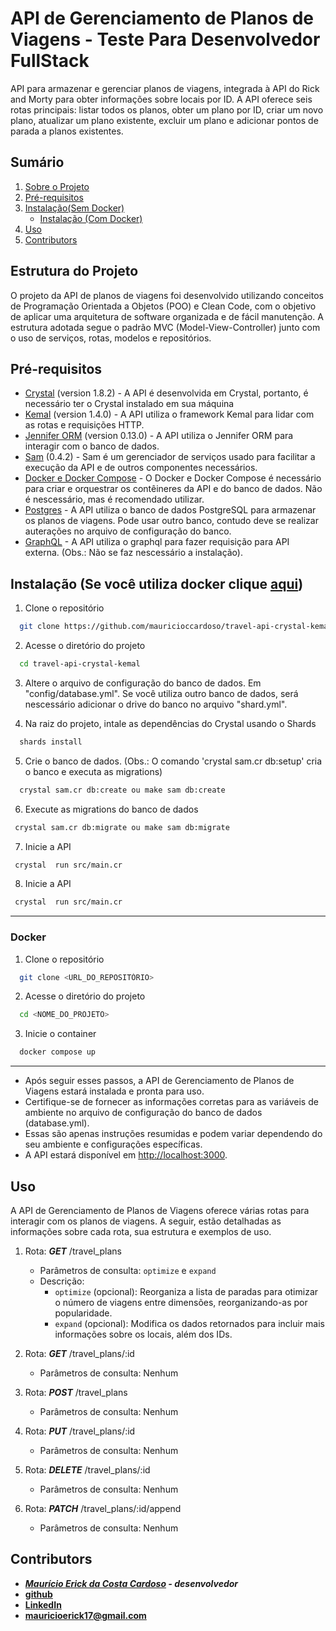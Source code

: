 # API de Gerenciamento de Planos de Viagens - Teste Para Desenvolvedor FullStack

API para armazenar e gerenciar planos de viagens, integrada à API do Rick and Morty para obter informações sobre locais por ID. A API oferece seis rotas principais: listar todos os planos, obter um plano por ID, criar um novo plano, atualizar um plano existente, excluir um plano e adicionar pontos de parada a planos existentes.

## Sumário

1. [Sobre o Projeto](#estrutura-do-projeto)
2. [Pré-requisitos](#pré-requisitos)
3. [Instalação(Sem Docker)](#instalação-se-você-utiliza-docker-clique-aqui)
   - [Instalação (Com Docker)](#docker)
4. [Uso](#uso)
5. [Contributors](#contributors)

## Estrutura do Projeto

O projeto da API de planos de viagens foi desenvolvido utilizando conceitos de Programação Orientada a Objetos (POO) e Clean Code, com o objetivo de aplicar uma arquitetura de software organizada e de fácil manutenção. A estrutura adotada segue o padrão MVC (Model-View-Controller) junto com o uso de serviços, rotas, modelos e repositórios.

## Pré-requisitos

- [Crystal](https://crystal-lang.org/) (version 1.8.2) - A API é desenvolvida em Crystal, portanto, é necessário ter o Crystal instalado em sua máquina
- [Kemal](https://kemalcr.com/) (version 1.4.0) - A API utiliza o framework Kemal para lidar com as rotas e requisições HTTP.
- [Jennifer ORM](https://imdrasil.github.io/jennifer.cr/docs/) (version 0.13.0) - A API utiliza o Jennifer ORM para interagir com o banco de dados.
- [Sam](https://github.com/imdrasil/sam.cr) (0.4.2) - Sam é um gerenciador de serviços usado para facilitar a execução da API e de outros componentes necessários.
- [Docker e Docker Compose](https://www.docker.com/) - O Docker e Docker Compose é necessário para criar e orquestrar os contêineres da API e do banco de dados. Não é nescessário, mas é recomendado utilizar.
- [Postgres](https://www.postgresql.org/) - A API utiliza o banco de dados PostgreSQL para armazenar os planos de viagens. Pode usar outro banco, contudo deve se realizar auterações no arquivo de configuração do banco.
- [GraphQL](https://graphql.org/learn/) - A API utiliza o graphql para fazer requisição para API externa. (Obs.: Não se faz nescessário a instalação).

## Instalação (Se você utiliza docker clique [aqui](#docker))

1. Clone o repositório

```bash
  git clone https://github.com/mauricioccardoso/travel-api-crystal-kemal.git
```

2. Acesse o diretório do projeto

```bash
  cd travel-api-crystal-kemal
```

3. Altere o arquivo de configuração do banco de dados. Em "config/database.yml". Se você utiliza outro banco de dados, será nescessário adicionar o drive do banco no arquivo "shard.yml".

4. Na raiz do projeto, intale as dependências do Crystal usando o Shards

```bash
  shards install
```

5. Crie o banco de dados. (Obs.: O comando 'crystal sam.cr db:setup' cria o banco e executa as migrations)

```bash
  crystal sam.cr db:create ou make sam db:create
```

6. Execute as migrations do banco de dados

```bash
 crystal sam.cr db:migrate ou make sam db:migrate
```

7. Inicie a API

```bash
 crystal  run src/main.cr
```

8. Inicie a API

```bash
 crystal  run src/main.cr
```

---

### Docker

1. Clone o repositório

```bash
  git clone <URL_DO_REPOSITÓRIO>
```

2. Acesse o diretório do projeto

```bash
  cd <NOME_DO_PROJETO>
```

3. Inicie o container

```bash
  docker compose up
```

---

- Após seguir esses passos, a API de Gerenciamento de Planos de Viagens estará instalada e pronta para uso.
- Certifique-se de fornecer as informações corretas para as variáveis de ambiente no arquivo de configuração do banco de dados (database.yml).
- Essas são apenas instruções resumidas e podem variar dependendo do seu ambiente e configurações específicas.
- A API estará disponível em [http://localhost:3000](http://localhost:3000).

## Uso

A API de Gerenciamento de Planos de Viagens oferece várias rotas para interagir com os planos de viagens. A seguir, estão detalhadas as informações sobre cada rota, sua estrutura e exemplos de uso.

1. Rota: **_GET_** /travel_plans

   - Parâmetros de consulta: `optimize` e `expand`
   - Descrição:
     - `optimize` (opcional): Reorganiza a lista de paradas para otimizar o número de viagens entre dimensões, reorganizando-as por popularidade.
     - `expand` (opcional): Modifica os dados retornados para incluir mais informações sobre os locais, além dos IDs.

2. Rota: **_GET_** /travel_plans/:id

   - Parâmetros de consulta: Nenhum

3. Rota: **_POST_** /travel_plans

   - Parâmetros de consulta: Nenhum

4. Rota: **_PUT_** /travel_plans/:id

   - Parâmetros de consulta: Nenhum

5. Rota: **_DELETE_** /travel_plans/:id

   - Parâmetros de consulta: Nenhum

6. Rota: **_PATCH_** /travel_plans/:id/append
   - Parâmetros de consulta: Nenhum

## Contributors

- **_[Maurício Erick da Costa Cardoso](https://portfolio-mauricio-cardoso.vercel.app/home) - desenvolvedor_**
- **[github](https://github.com/mauricioccardoso)**
- **[LinkedIn](https://www.linkedin.com/in/mauricioccardoso/)**
- **mauricioerick17@gmail.com**

